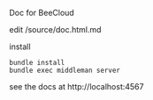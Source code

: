 Doc for BeeCloud

edit /source/doc.html.md

install

```
bundle install
bundle exec middleman server
```

see the docs at http://localhost:4567
